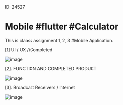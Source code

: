ID: 24527
# Mobile  #flutter  #Calculator
This is claass assignment 1, 2, 3 #Mobile Application.

[1] UI / UX  //Completed

![image](https://github.com/Deodate/mobile/assets/13644752/1de95f6b-f553-4720-a0b0-e612d54e0b9d)

[2]. FUNCTION AND COMPLETED PRODUCT 

![image](https://github.com/Deodate/mobile/assets/13644752/5887350c-9caf-4f79-bab5-e23188bfa8d5)

[3]. Broadcast Receivers / Internet

![image](https://github.com/Deodate/mobile/assets/13644752/159328d4-75fa-4274-8869-f255902f965c)




